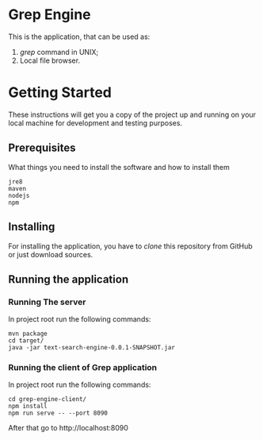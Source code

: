 # Grep Engine 
This is the application, that can be used as:
 1. *grep* command in UNIX;
 2. Local file browser.
 
# Getting Started
These instructions will get you a copy of the project up and running on your local machine for development and testing purposes.

## Prerequisites
What things you need to install the software and how to install them

    jre8
    maven
    nodejs
    npm
    
## Installing
For installing the application, you have to *clone* this repository from GitHub or just download sources.

## Running the application
### Running The server
In project root run the following commands: 

    mvn package 
    cd target/
    java -jar text-search-engine-0.0.1-SNAPSHOT.jar
    
### Running the client of Grep application 
In project root run the following commands: 
    
    cd grep-engine-client/
    npm install
    npm run serve -- --port 8090
    
After that go to http://localhost:8090


    